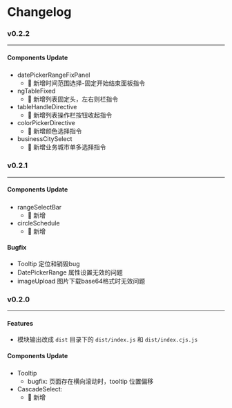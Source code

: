 # Changelog
### v0.2.2
---

#### Components Update
##### 
- datePickerRangeFixPanel
  - 📌 新增时间范围选择-固定开始结束面板指令
- ngTableFixed
  - 📌 新增列表固定头，左右则栏指令
- tableHandleDirective
  - 📌 新增列表操作栏按钮收起指令
- colorPickerDirective
  - 📌 新增颜色选择指令
- businessCitySelect
  - 📌 新增业务城市单多选择指令
  

### v0.2.1
---

#### Components Update
##### 
- rangeSelectBar
  - 📌 新增
- circleSchedule
  - 📌 新增
  
#### Bugfix
- Tooltip 定位和销毁bug
- DatePickerRange 属性设置无效的问题
- imageUpload 图片下载base64格式时无效问题
 


### v0.2.0
---
#### Features
- 模块输出改成 `dist` 目录下的 `dist/index.js` 和 `dist/index.cjs.js`

#### Components Update
##### 
- Tooltip
  - bugfix: 页面存在横向滚动时，tooltip 位置偏移
- CascadeSelect:
  - 📌 新增



